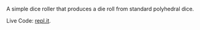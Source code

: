 A simple dice roller that produces a die roll from standard polyhedral dice.

Live Code: [repl.it](https://repl.it/@sophiabrandt/diceroller).
